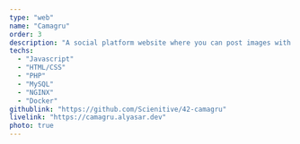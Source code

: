 ```yaml
---
type: "web"
name: "Camagru"
order: 3
description: "A social platform website where you can post images with stickers on top of them. It's kind of like a mixture of Instagram and Snapchat. (The live site resets every 24h.)"
techs:
  - "Javascript"
  - "HTML/CSS"
  - "PHP"
  - "MySQL"
  - "NGINX"
  - "Docker"
githublink: "https://github.com/Scienitive/42-camagru"
livelink: "https://camagru.alyasar.dev"
photo: true
---
```

